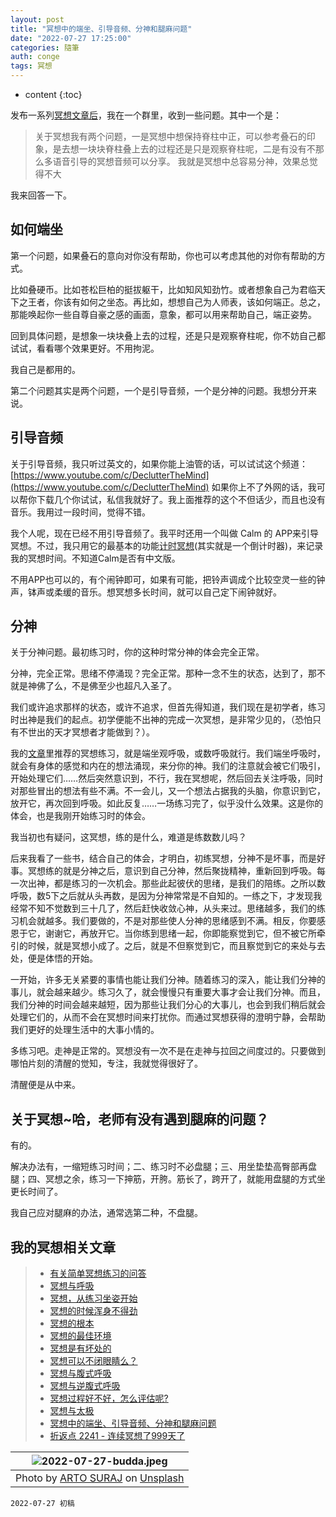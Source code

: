 ```yaml
---
layout: post
title: "冥想中的端坐、引导音频、分神和腿麻问题"
date: "2022-07-27 17:25:00"
categories: 隨筆
auth: conge
tags: 冥想
---
```


* content
{:toc}

发布一系列[冥想文章后](/tag/#冥想)，我在一个群里，收到一些问题。其中一个是：

> 关于冥想我有两个问题，一是冥想中想保持脊柱中正，可以参考叠石的印象，是去想一块块脊柱叠上去的过程还是只是观察脊柱呢，二是有没有不那么多语音引导的冥想音频可以分享。 我就是冥想中总容易分神，效果总觉得不大

我来回答一下。




## 如何端坐

第一个问题，如果叠石的意向对你没有帮助，你也可以考虑其他的对你有帮助的方式。

比如叠硬币。比如苍松巨柏的挺拔躯干，比如知风知劲竹。或者想象自己为君临天下之王者，你该有如何之坐态。再比如，想想自己为人师表，该如何端正。总之，那能唤起你一些自尊自豪之感的画面，意象，都可以用来帮助自己，端正姿势。

回到具体问题，是想象一块块叠上去的过程，还是只是观察脊柱呢，你不妨自己都试试，看看哪个效果更好。不用拘泥。

我自己是都用的。


第二个问题其实是两个问题，一个是引导音频，一个是分神的问题。我想分开来说。

## 引导音频

关于引导音频，我只听过英文的，如果你能上油管的话，可以试试这个频道：[https://www.youtube.com/c/DeclutterTheMind](https://www.youtube.com/c/DeclutterTheMind) 如果你上不了外网的话，我可以帮你下载几个你试试，私信我就好了。我上面推荐的这个不但话少，而且也没有音乐。我用过一段时间，觉得不错。

我个人呢，现在已经不用引导音频了。我平时还用一个叫做 Calm 的 APP来引导冥想。不过，我只用它的最基本的功能[计时冥想](https://www.calm.com/app/program/Htq1PUleuW)(其实就是一个倒计时器)，来记录我的冥想时间。不知道Calm是否有中文版。

不用APP也可以的，有个闹钟即可，如果有可能，把铃声调成个比较空灵一些的钟声，钵声或柔缓的音乐。想冥想多长时间，就可以自己定下闹钟就好。

## 分神

关于分神问题。最初练习时，你的这种时常分神的体会完全正常。

分神，完全正常。思绪不停涌现？完全正常。那种一念不生的状态，达到了，那不就是神佛了么，不是佛至少也超凡入圣了。

我们或许追求那样的状态，或许不追求，但首先得知道，我们现在是初学者，练习时出神是我们的起点。初学便能不出神的完成一次冥想，是非常少见的，（恐怕只有不世出的天才冥想者才能做到？）。

我的[文章](/2022/04/08/simple-meditation/)里推荐的冥想练习，就是端坐观呼吸，或数呼吸就行。我们端坐呼吸时，就会有身体的感觉和内在的想法涌现，来分你的神。我们的注意就会被它们吸引，开始处理它们……然后突然意识到，不行，我在冥想呢，然后回去关注呼吸，同时对那些冒出的想法有些不满。不一会儿，又一个想法占据我的头脑，你意识到它，放开它，再次回到呼吸。如此反复……一场练习完了，似乎没什么效果。这是你的体会，也是我刚开始练习时的体会。

我当初也有疑问，这冥想，练的是什么，难道是练数数儿吗？

后来我看了一些书，结合自己的体会，才明白，初练冥想，分神不是坏事，而是好事。冥想练的就是分神之后，意识到自己分神，然后聚拢精神，重新回到呼吸。每一次出神，都是练习的一次机会。那些此起彼伏的思绪，是我们的陪练。之所以数呼吸，数5下之后就从头再数，是因为分神常常是不自知的。一练之下，才发现我经常不知不觉数到三十几了，然后赶快收敛心神，从头来过。思绪越多，我们的练习机会就越多。我们要做的，不是对那些使人分神的思绪感到不满。相反，你要感恩于它，谢谢它，再放开它。当你练到思绪一起，你即能察觉到它，但不被它所牵引的时候，就是冥想小成了。之后，就是不但察觉到它，而且察觉到它的来处与去处，便是体悟的开始。

一开始，许多无关紧要的事情也能让我们分神。随着练习的深入，能让我们分神的事儿，就会越来越少。练习久了，就会慢慢只有重要大事才会让我们分神。而且，我们分神的时间会越来越短，因为那些让我们分心的大事儿，也会到我们稍后就会处理它们的，从而不会在冥想时间来打扰你。而通过冥想获得的澄明宁静，会帮助我们更好的处理生活中的大事小情的。

多练习吧。走神是正常的。冥想没有一次不是在走神与拉回之间度过的。只要做到哪怕片刻的清醒的觉知，专注，我就觉得很好了。

清醒便是从中来。

## 关于冥想~哈，老师有没有遇到腿麻的问题？

有的。

解决办法有，一缩短练习时间；二、练习时不必盘腿；三、用坐垫垫高臀部再盘腿；四、冥想之余，练习一下抻筋，开胯。筋长了，跨开了，就能用盘腿的方式坐更长时间了。

我自己应对腿麻的办法，通常选第二种，不盘腿。


## 我的冥想相关文章

> * [有关简单冥想练习的问答](https://conge.livingwithfcs.org/2022/04/15/Q-and-A-about-meditation/)
> * [冥想与呼吸](https://conge.livingwithfcs.org/2022/04/22/breathing/)
> * [冥想，从练习坐姿开始](https://conge.livingwithfcs.org/2022/04/27/sitting/)
> * [冥想的时候浑身不得劲](https://conge.livingwithfcs.org/2022/05/03/unsettling/)
> * [冥想的根本](https://conge.livingwithfcs.org/2022/05/10/basics/)
> * [冥想的最佳环境](https://conge.livingwithfcs.org/2022/05/17/meditation-env/)
> * [冥想是有坏处的](https://conge.livingwithfcs.org/2022/06/03/disadvantages/)
> * [冥想可以不闭眼睛么？](https://conge.livingwithfcs.org/2022/06/09/eye/)
> * [冥想与腹式呼吸](https://conge.livingwithfcs.org/2022/06/16/belly-breathing/)
> * [冥想与逆腹式呼吸](https://conge.livingwithfcs.org/2022/06/24/alternative-breathing/)
> * [冥想过程好不好，怎么评估呢?](https://conge.livingwithfcs.org/2022/06/29/no-judgement/)
> * [冥想与太极](https://conge.livingwithfcs.org/2022/07/06/taichi/)
> * [冥想中的端坐、引导音频、分神和腿麻问题](https://conge.livingwithfcs.org/2022/07/27/meditation-difficulties/)
> * [折返点 2241 - 连续冥想了999天了](https://conge.livingwithfcs.org/2022/10/16/ReturnPoint-999-meditations/)

|![2022-07-27-budda.jpeg](https://s2.loli.net/2022/07/28/FRmAIpYy1dt9sWv.jpg)|
|:----:|
|Photo by [ARTO SURAJ](https://unsplash.com/@artosuraj) on [Unsplash](https://unsplash.com/s/photos/budda)|

```
2022-07-27 初稿
```
